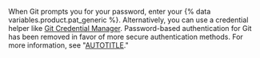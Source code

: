 When Git prompts you for your password, enter your {% data variables.product.pat_generic %}. Alternatively, you can use a credential helper like [Git Credential Manager](https://github.com/GitCredentialManager/git-credential-manager/blob/main/README.md). Password-based authentication for Git has been removed in favor of more secure authentication methods. For more information, see "[AUTOTITLE](/authentication/keeping-your-account-and-data-secure/creating-a-personal-access-token)."

